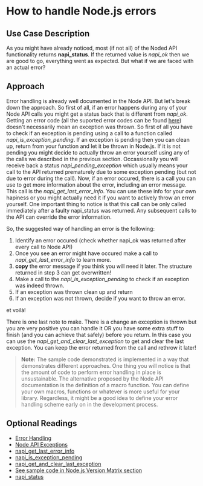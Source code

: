 # How to handle Node.js errors
## Use Case Description

As you might have already noticed, most (if not all) of the Noded API functionality returns **napi_status**. If the returned value is *napi_ok* then we are good to go, everything went as expected. But what if we are faced with an actual error?

## Approach

Error handling is already well documented in the Node API. But let's break down the approach. So first of all, if an error happens during any of your Node API calls you might get a status back that is different from *napi_ok*. Getting an error code (all the suported error codes can be found [here](https://nodejs.org/api/n-api.html#napi_status)) doesn't necessarily mean an exception was thrown. So first of all you have to check if an exception is pending using a call to a function called *napi_is_exception_pending*. If an exception is pending then you can clean up, return from your function and let it be thrown in Node.js. If it is not pending you might decide to actually throw an error yourself using any of the calls we described in the previous section. Occassionally you will receive back a status *napi_pending_exception* which usually means your call to the API returned prematurely due to some exception pending (but not due to error during the call). Now, if an error occured, there is a call you can use to get more information about the error, including an error message. This call is the *napi_get_last_error_info*. You can use these info for your own hapiness or you might actually need it if you want to actively throw an error yourself. One important thing to notice is that this call can be only called immediately after a faulty napi_status was returned. Any subsequent calls to the API can override the error information. 

So, the suggested way of handling an error is the following:
1. Identify an error occured (check whether napi_ok was returned after every call to Node API)
2. Once you see an error might have occured make a call to *napi_get_last_error_info* to learn more.
3. **copy** the error message if you think you will need it later. The structure returned in step 3 can get overwritten!
4. Make a call to the *napi_is_exception_pending* to check if an exception was indeed thrown.
5. If an exception was thrown clean up and return
6. If an exception was not thrown, decide if you want to throw an error.

et voilà!

There is one last note to make. There is a change an exception is thrown but you are very positive you can handle it OR you have some extra stuff to finish (and you can achieve that safely) before you return. In this case you can use the *napi_get_and_clear_last_exception* to get and clear the last exception. You can keep the error returned from the call and rethrow it later!

> **Note:** The sample code demonstrated is implemented in a way that demonstrates different approaches. One thing you will notice is that the amount of code to perform error handling in place is unsustainable. The alternative proposed by the Node API documentation is the definition of a macro function. You can define your own macros, functions or whatever is more useful for your library. Regardless, it might be a good idea to define your error handling scheme early on in the development process.

## Optional Readings
* [Error Handling](https://nodejs.org/api/n-api.html#error-handling)
* [Node API Exceptions](https://nodejs.org/api/n-api.html#exceptions)
* [napi_get_last_error_info](https://nodejs.org/api/n-api.html#napi_get_last_error_info)
* [napi_is_exception_pending](https://nodejs.org/api/n-api.html#napi_is_exception_pending)
* [napi_get_and_clear_last_exception](https://nodejs.org/api/n-api.html#napi_get_and_clear_last_exception)
* [See sample code in Node.js Version Matrix section](https://nodejs.org/api/n-api.html#node-api-version-matrix)
* [napi_status](https://nodejs.org/api/n-api.html#napi_status)